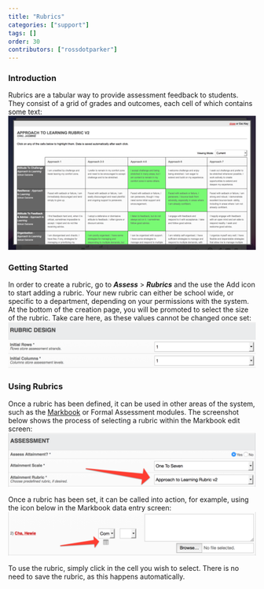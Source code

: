 ```yaml
---
title: "Rubrics"
categories: ["support"]
tags: []
order: 30
contributors: ["rossdotparker"]
---
```


### Introduction

Rubrics are a tabular way to provide assessment feedback to students. They consist of a grid of grades and outcomes, each cell of which contains some text: [![Rubric](/img/teachers/rubrics/Rubric-1024x554.png)](/img/teachers/rubrics/Rubric.png)

### Getting Started

In order to create a rubric, go to ___Assess___ > ___Rubrics___ and the use the Add icon to start adding a rubric. Your new rubric can either be school wide, or specific to a department, depending on your permissions with the system. At the bottom of the creation page, you will be promoted to select the size of the rubric. Take care here, as these values cannot be changed once set: [![Rubric Design](/img/teachers/rubrics/Rubric-Design-1024x193.png)](/img/teachers/rubrics/Rubric-Design.png)

### Using Rubrics

Once a rubric has been defined, it can be used in other areas of the system, such as the [Markbook](markbook.md) or Formal Assessment modules. The screenshot below shows the process of selecting a rubric within the Markbook edit screen: [![Rubric Selection](/img/teachers/rubrics/Rubric-Selection-1024x224.png)](/img/teachers/rubrics/Rubric-Selection.png)

Once a rubric has been set, it can be called into action, for example, using the icon below in the Markbook data entry screen: [![Rubric Usage](/img/teachers/rubrics/Rubric-Usage-1024x180.png)](/img/teachers/rubrics/Rubric-Usage.png)

To use the rubric, simply click in the cell you wish to select. There is no need to save the rubric, as this happens automatically.

